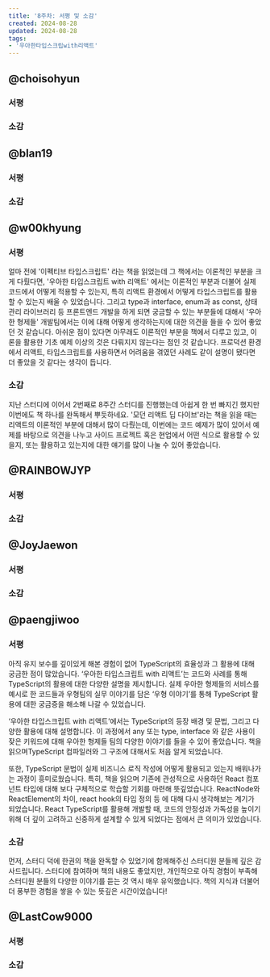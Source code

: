 ```yaml
---
title: '8주차: 서평 및 소감'
created: 2024-08-28
updated: 2024-08-28
tags:
- '우아한타입스크립with리액트'
---
```


## @choisohyun

### 서평


### 소감


## @blan19

### 서평


### 소감

## @w00khyung

### 서평
얼마 전에 '이펙티브 타입스크립트' 라는 책을 읽었는데 그 책에서는 이론적인 부분을 크게 다뤘다면, '우아한 타입스크립트 with 리액트' 에서는 이론적인 부분과 더불어 실제 코드에서 어떻게 적용할 수 있는지, 특히 리액트 환경에서 어떻게 타입스크립트를 활용할 수 있는지 배울 수 있었습니다. 그리고 type과 interface, enum과 as const, 상태 관리 라이브러리 등 프론트엔드 개발을 하게 되면 궁금할 수 있는 부분들에 대해서 '우아한 형제들' 개발팀에서는 이에 대해 어떻게 생각하는지에 대한 의견을 들을 수 있어 좋았던 것 같습니다. 아쉬운 점이 있다면 아무래도 이론적인 부분을 책에서 다루고 있고, 이론을 활용한 기초 예제 이상의 것은 다뤄지지 않는다는 점인 것 같습니다. 프로덕션 환경에서 리액트, 타입스크립트를 사용하면서 어려움을 겪였던 사례도 같이 설명이 됐다면 더 좋았을 것 같다는 생각이 듭니다.

### 소감
지난 스터디에 이어서 2번째로 8주간 스터디를 진행했는데 아쉽게 한 번 빠지긴 했지만 이번에도 책 하나를 완독해서 뿌듯하네요. '모던 리액트 딥 다이브'라는 책을 읽을 때는 리액트의 이론적인 부분에 대해서 많이 다뤘는데, 이번에는 코드 예제가 많이 있어서 예제를 바탕으로 의견을 나누고 사이드 프로젝트 혹은 현업에서 어떤 식으로 활용할 수 있을지, 또는 활용하고 있는지에 대한 얘기를 많이 나눌 수 있어 좋았습니다.

## @RAINBOWJYP

### 서평


### 소감

## @JoyJaewon

### 서평


### 소감

## @paengjiwoo

### 서평
아직 유지 보수를 깊이있게 해본 경험이 없어 TypeScript의 효율성과 그 활용에 대해 궁금한 점이 많았습니다. ‘우아한 타입스크립트 with 리액트’는 코드와 사례를 통해 TypeScript의 활용에 대한 다양한 설명을 제시합니다. 실제 우아한 형제들의 서비스를 예시로 한 코드들과 우형팀의 실무 이야기를 담은 ‘우형 이야기’를 통해 TypeScript 활용에 대한 궁금증을 해소해 나갈 수 있었습니다. 

‘우아한 타입스크립트 with 리액트’에서는 TypeScript의 등장 배경 및 문법, 그리고 다양한 활용에 대해 설명합니다. 이 과정에서 any 또는 type, interface 와 같은 사용이 잦은 키워드에 대해 우아한 형제들 팀의 다양한 이야기를 들을 수 있어 좋았습니다. 책을 읽으며TypeScript 컴파일러와 그 구조에 대해서도 처음 알게 되었습니다.

또한, TypeScript 문법이 실제 비즈니스 로직 작성에 어떻게 활용되고 있는지 배워나가는 과정이 흥미로웠습니다. 특히, 책을 읽으며 기존에 관성적으로 사용하던 React 컴포넌트 타입에 대해 보다 구체적으로 학습할 기회를 마련해 뜻깊었습니다. ReactNode와 ReactElement의 차이, react hook의 타입 정의 등 에 대해 다시 생각해보는 계기가 되었습니다. React TypeScript를 활용해 개발할 때, 코드의 안정성과 가독성을 높이기 위해 더 깊이 고려하고 신중하게 설계할 수 있게 되었다는 점에서 큰 의미가 있었습니다.

### 소감
먼저, 스터디 덕에 한권의 책을 완독할 수 있었기에 함께해주신 스터디원 분들께 깊은 감사드립니다. 스터디에 참여하며 책의 내용도 좋았지만, 개인적으로 아직 경험이 부족해 스터디원 분들의 다양한 이야기를 듣는 것 역시 매우 유익했습니다. 책의 지식과 더불어 더 풍부한 경험을 쌓을 수 있는 뜻깊은 시간이었습니다!

## @LastCow9000

### 서평


### 소감
